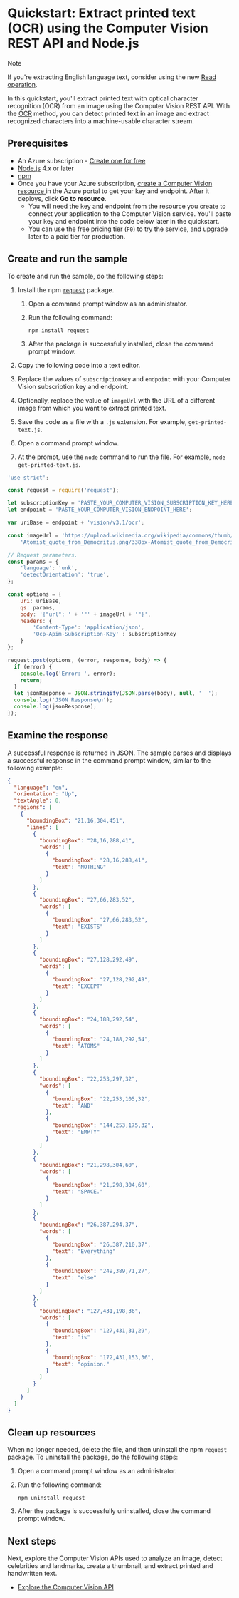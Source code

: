 

# Quickstart: Extract printed text (OCR) using the Computer Vision REST API and Node.js

> [!NOTE]
> If you're extracting English language text, consider using the new [Read operation](../concept-recognizing-text.md).

In this quickstart, you'll extract printed text with optical character recognition (OCR) from an image using the Computer Vision REST API. With the [OCR](https://westcentralus.dev.cognitive.microsoft.com/docs/services/computer-vision-v3-1-ga/operations/56f91f2e778daf14a499f20d) method, you can detect printed text in an image and extract recognized characters into a machine-usable character stream.

## Prerequisites

* An Azure subscription - [Create one for free](https://azure.microsoft.com/free/cognitive-services/)
* [Node.js](https://nodejs.org) 4.x or later 
* [npm](https://www.npmjs.com/) 
* Once you have your Azure subscription, <a href="https://portal.azure.com/#create/Microsoft.CognitiveServicesComputerVision"  title="Create a Computer Vision resource"  target="_blank">create a Computer Vision resource <span class="docon docon-navigate-external x-hidden-focus"></span></a> in the Azure portal to get your key and endpoint. After it deploys, click **Go to resource**.
    * You will need the key and endpoint from the resource you create to connect your application to the Computer Vision service. You'll paste your key and endpoint into the code below later in the quickstart.
    * You can use the free pricing tier (`F0`) to try the service, and upgrade later to a paid tier for production.

## Create and run the sample

To create and run the sample, do the following steps:

1. Install the npm [`request`](https://www.npmjs.com/package/request) package.
   1. Open a command prompt window as an administrator.
   1. Run the following command:

      ```console
      npm install request
      ```

   1. After the package is successfully installed, close the command prompt window.

1. Copy the following code into a text editor.
1. Replace the values of `subscriptionKey` and `endpoint` with your Computer Vision subscription key and endpoint.
1. Optionally, replace the value of `imageUrl` with the URL of a different image from which you want to extract printed text.
1. Save the code as a file with a `.js` extension. For example, `get-printed-text.js`.
1. Open a command prompt window.
1. At the prompt, use the `node` command to run the file. For example, `node get-printed-text.js`.

```javascript
'use strict';

const request = require('request');

let subscriptionKey = 'PASTE_YOUR_COMPUTER_VISION_SUBSCRIPTION_KEY_HERE';
let endpoint = 'PASTE_YOUR_COMPUTER_VISION_ENDPOINT_HERE';

var uriBase = endpoint + 'vision/v3.1/ocr';

const imageUrl = 'https://upload.wikimedia.org/wikipedia/commons/thumb/a/af/' +
    'Atomist_quote_from_Democritus.png/338px-Atomist_quote_from_Democritus.png';

// Request parameters.
const params = {
    'language': 'unk',
    'detectOrientation': 'true',
};

const options = {
    uri: uriBase,
    qs: params,
    body: '{"url": ' + '"' + imageUrl + '"}',
    headers: {
        'Content-Type': 'application/json',
        'Ocp-Apim-Subscription-Key' : subscriptionKey
    }
};

request.post(options, (error, response, body) => {
  if (error) {
    console.log('Error: ', error);
    return;
  }
  let jsonResponse = JSON.stringify(JSON.parse(body), null, '  ');
  console.log('JSON Response\n');
  console.log(jsonResponse);
});
```

## Examine the response

A successful response is returned in JSON. The sample parses and displays a successful response in the command prompt window, similar to the following example:

```json
{
  "language": "en",
  "orientation": "Up",
  "textAngle": 0,
  "regions": [
    {
      "boundingBox": "21,16,304,451",
      "lines": [
        {
          "boundingBox": "28,16,288,41",
          "words": [
            {
              "boundingBox": "28,16,288,41",
              "text": "NOTHING"
            }
          ]
        },
        {
          "boundingBox": "27,66,283,52",
          "words": [
            {
              "boundingBox": "27,66,283,52",
              "text": "EXISTS"
            }
          ]
        },
        {
          "boundingBox": "27,128,292,49",
          "words": [
            {
              "boundingBox": "27,128,292,49",
              "text": "EXCEPT"
            }
          ]
        },
        {
          "boundingBox": "24,188,292,54",
          "words": [
            {
              "boundingBox": "24,188,292,54",
              "text": "ATOMS"
            }
          ]
        },
        {
          "boundingBox": "22,253,297,32",
          "words": [
            {
              "boundingBox": "22,253,105,32",
              "text": "AND"
            },
            {
              "boundingBox": "144,253,175,32",
              "text": "EMPTY"
            }
          ]
        },
        {
          "boundingBox": "21,298,304,60",
          "words": [
            {
              "boundingBox": "21,298,304,60",
              "text": "SPACE."
            }
          ]
        },
        {
          "boundingBox": "26,387,294,37",
          "words": [
            {
              "boundingBox": "26,387,210,37",
              "text": "Everything"
            },
            {
              "boundingBox": "249,389,71,27",
              "text": "else"
            }
          ]
        },
        {
          "boundingBox": "127,431,198,36",
          "words": [
            {
              "boundingBox": "127,431,31,29",
              "text": "is"
            },
            {
              "boundingBox": "172,431,153,36",
              "text": "opinion."
            }
          ]
        }
      ]
    }
  ]
}
```

## Clean up resources

When no longer needed, delete the file, and then uninstall the npm `request` package. To uninstall the package, do the following steps:

1. Open a command prompt window as an administrator.
2. Run the following command:

   ```console
   npm uninstall request
   ```

3. After the package is successfully uninstalled, close the command prompt window.

## Next steps

Next, explore the Computer Vision APIs used to analyze an image, detect celebrities and landmarks, create a thumbnail, and extract printed and handwritten text.

* [Explore the Computer Vision API](https://westcentralus.dev.cognitive.microsoft.com/docs/services/computer-vision-v3-1-ga/operations/56f91f2e778daf14a499f20d)
